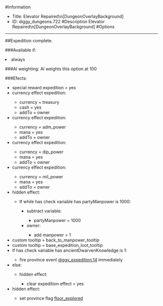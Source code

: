 #Information
 - Title: Elevator Repaired\n[DungeonOverlayBackground]
 - ID: diggy_dungeons.722
#Description
Elevator Repaired\n[DungeonOverlayBackground]
#Options

___
##Expedition complete.

###Available if:
<li>always</li>

###AI weighting:
AI weights this option at 100


###Efects:<ul><li>special reward expedition = yes</li><li>currency effect expedition:</li><ul><li>currency = treasury</li><li>cash = yes</li><li>addTo = owner</li></ul><li>currency effect expedition:</li><ul><li>currency = adm_power</li><li>mana = yes</li><li>addTo = owner</li></ul><li>currency effect expedition:</li><ul><li>currency = dip_power</li><li>mana = yes</li><li>addTo = owner</li></ul><li>currency effect expedition:</li><ul><li>currency = mil_power</li><li>mana = yes</li><li>addTo = owner</li></ul><li>hidden effect:</li><ul><li>If while has check variable has partyManpower is 1000:</li><ul><li>subtract variable:</li><ul><li>partyManpower = 1000</li></ul><li>owner:</li><ul><li>add manpower = 1</li></ul></ul></ul><li>custom tooltip = back_to_manpower_tooltip</li><li>custom tooltip = base_expedition_loot_tooltip</li><li>If has check variable has ancientDwarvenKnowledge is 1:</li><ul><li>fire province event [diggy_expedition.14](diggy_expedition.14_slug) immediately </li></ul><li>else:</li><ul><li>hidden effect:</li><ul><li>clear expedition effect = yes</li></ul></ul><li>hidden effect:</li><ul><li>set province flag [floor_explored](../flags/floor_explored.md)</li></ul></ul>
